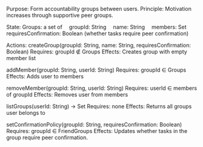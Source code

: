 Purpose: Form accountability groups between users.
Principle: Motivation increases through supportive peer groups.

State:
Groups: a set of
 groupId: String
 name: String
 members: Set<UserId>
 requiresConfirmation: Boolean (whether tasks require peer confirmation)

Actions:
createGroup(groupId: String, name: String, requiresConfirmation: Boolean)
  Requires: groupId ∉ Groups
  Effects: Creates group with empty member list

addMember(groupId: String, userId: String)
  Requires: groupId ∈ Groups
  Effects: Adds user to members

removeMember(groupId: String, userId: String)
  Requires: userId ∈ members of groupId
  Effects: Removes user from members

listGroups(userId: String) → Set<GroupId>
  Requires: none
  Effects: Returns all groups user belongs to

setConfirmationPolicy(groupId: String, requiresConfirmation: Boolean)
  Requires: groupId ∈ FriendGroups
  Effects: Updates whether tasks in the group require peer confirmation.